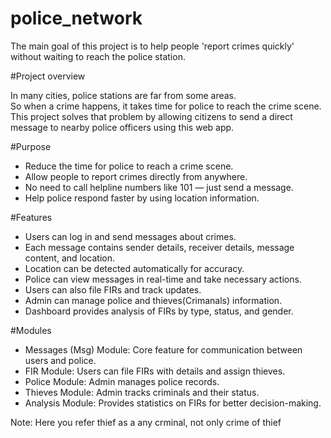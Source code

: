 # police_network

The main goal of this project is to help people 'report crimes quickly' without waiting to reach the police station.

#Project overview

In many cities, police stations are far from some areas.  
So when a crime happens, it takes time for police to reach the crime scene.  
This project solves that problem by allowing citizens to send a direct message to nearby police officers using this web app.  

#Purpose
- Reduce the time for police to reach a crime scene.
- Allow people to report crimes directly from anywhere.
- No need to call helpline numbers like 101 — just send a message.
- Help police respond faster by using location information.

#Features
- Users can log in and send messages about crimes.
- Each message contains sender details, receiver details, message content, and location.
- Location can be detected automatically for accuracy.
- Police can view messages in real-time and take necessary actions.
- Users can also file FIRs and track updates.
- Admin can manage police and thieves(Crimanals) information.
- Dashboard provides analysis of FIRs by type, status, and gender.

#Modules
- Messages (Msg) Module: Core feature for communication between users and police.
- FIR Module: Users can file FIRs with details and assign thieves.
- Police Module: Admin manages police records.
- Thieves Module: Admin tracks criminals and their status.
- Analysis Module: Provides statistics on FIRs for better decision-making.

Note: Here you refer thief as a any crminal, not only crime of thief
